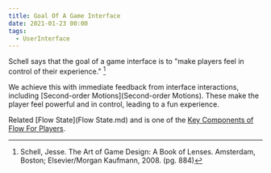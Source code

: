 ```yaml
---
title: Goal Of A Game Interface
date: 2021-01-23 00:00
tags:
  - UserInterface
---
```


Schell says that the goal of a game interface is to "make players feel in control of their experience." [^1]

We achieve this with immediate feedback from interface interactions, including [Second-order Motions](Second-order Motions). These make the player feel powerful and in control, leading to a fun experience. 

Related [Flow State](Flow State.md) and is one of the [Key Components of Flow For Players](permanent/key-components-of-flow-for-players.md).

[^1]: Schell, Jesse. The Art of Game Design: A Book of Lenses. Amsterdam, Boston; Elsevier/Morgan Kaufmann, 2008. (pg. 884)